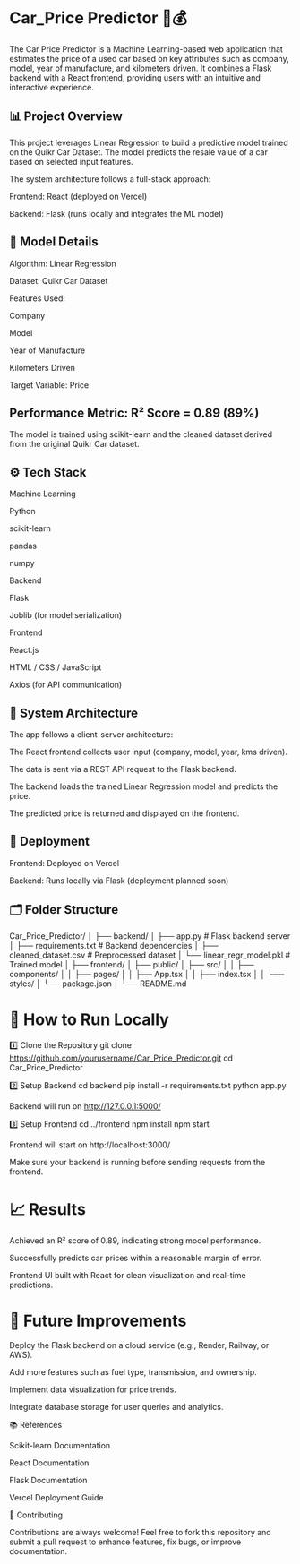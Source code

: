   # Car_Price Predictor 🚗💰

The Car Price Predictor is a Machine Learning-based web application that estimates the price of a used car based on key attributes such as company, model, year of manufacture, and kilometers driven. It combines a Flask backend with a React frontend, providing users with an intuitive and interactive experience.

## 📊 Project Overview

This project leverages Linear Regression to build a predictive model trained on the Quikr Car Dataset. The model predicts the resale value of a car based on selected input features.

The system architecture follows a full-stack approach:

Frontend: React (deployed on Vercel)

Backend: Flask (runs locally and integrates the ML model)

 ## 🧠 Model Details

Algorithm: Linear Regression

Dataset: Quikr Car Dataset

Features Used:

Company

Model

Year of Manufacture

Kilometers Driven

Target Variable: Price

## Performance Metric: R² Score = 0.89 (89%)

The model is trained using scikit-learn and the cleaned dataset derived from the original Quikr Car dataset.

## ⚙️ Tech Stack
Machine Learning

Python

scikit-learn

pandas

numpy

Backend

Flask

Joblib (for model serialization)

Frontend

React.js

HTML / CSS / JavaScript

Axios (for API communication)

## 🧩 System Architecture

The app follows a client-server architecture:

The React frontend collects user input (company, model, year, kms driven).

The data is sent via a REST API request to the Flask backend.

The backend loads the trained Linear Regression model and predicts the price.

The predicted price is returned and displayed on the frontend.

## 🚀 Deployment

Frontend: Deployed on Vercel

Backend: Runs locally via Flask (deployment planned soon)

## 🗂️ Folder Structure
Car_Price_Predictor/
│
├── backend/
│   ├── app.py                   # Flask backend server
│   ├── requirements.txt         # Backend dependencies
│   ├── cleaned_dataset.csv      # Preprocessed dataset
│   └── linear_regr_model.pkl    # Trained model
│
├── frontend/
│   ├── public/
│   ├── src/
│   │   ├── components/
│   │   ├── pages/
│   │   ├── App.tsx
│   │   ├── index.tsx
│   │   └── styles/
│   └── package.json
│
└── README.md

# 🧪 How to Run Locally
1️⃣ Clone the Repository
git clone https://github.com/yourusername/Car_Price_Predictor.git
cd Car_Price_Predictor

2️⃣ Setup Backend
cd backend
pip install -r requirements.txt
python app.py


Backend will run on http://127.0.0.1:5000/

3️⃣ Setup Frontend
cd ../frontend
npm install
npm start


Frontend will start on http://localhost:3000/

Make sure your backend is running before sending requests from the frontend.

# 📈 Results

Achieved an R² score of 0.89, indicating strong model performance.

Successfully predicts car prices within a reasonable margin of error.

Frontend UI built with React for clean visualization and real-time predictions.

# 🔮 Future Improvements

Deploy the Flask backend on a cloud service (e.g., Render, Railway, or AWS).

Add more features such as fuel type, transmission, and ownership.

Implement data visualization for price trends.

Integrate database storage for user queries and analytics.

📚 References

Scikit-learn Documentation

React Documentation

Flask Documentation

Vercel Deployment Guide

🤝 Contributing

Contributions are always welcome!
Feel free to fork this repository and submit a pull request to enhance features, fix bugs, or improve documentation.
